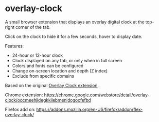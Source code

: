 overlay-clock
=============

A small browser extension that displays an overlay digital clock at the top-right corner of the tab.

Click on the clock to hide it for a few seconds, hover to display date.

Features:

* 24-hour or 12-hour clock
* Clock displayed on any tab, or only when in full screen
* Colors and fonts can be configured
* Change on-screen location and depth (Z index)
* Exclude from specific domains

Based on the original [Overlay Clock extension](https://chrome.google.com/webstore/detail/overlay-clock/jeeaienpeegfdhhaonccddlbkenfjdbo).

Chrome extension: https://chrome.google.com/webstore/detail/overlay-clock/oocmeehjidegkkilebmenjdogocfefbd

Firefox add on: https://addons.mozilla.org/en-US/firefox/addon/flex-overlay-clock/

